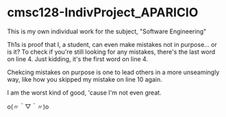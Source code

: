 # cmsc128-IndivProject_APARICIO
This is my own individual work for the subject, "Software Engineering"

Th1s is proof that I, a student, can even make mistakes not in purpose... or is it?
To check if you're still looking for any mistakes, there's the last word on line 4.
Just kidding, it's the first word on line 4.



Chekcing mistakes on purpose is one to lead others in a more unseamingly way, like how you skipped my mistake on line 10 again.


I am the worst kind of good, 'cause I'm not even great.

o(〃＾▽＾〃)o
